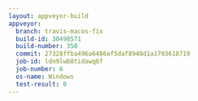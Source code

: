 ```yaml
---
layout: appveyor-build
appveyor:
  branch: travis-macos-fix
  build-id: 30498571
  build-number: 350
  commit: 27328ffba496a6486af5daf8948d1a1703618719
  job-id: ldn9lwb8tidawq6f
  job-number: 6
  os-name: Windows
  test-result: 0
---
```

